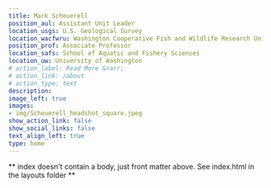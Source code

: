 ```yaml
---
title: Mark Scheuerell
position_aul: Assistant Unit Leader
location_usgs: U.S. Geological Survey
location_wacfwru: Washington Cooperative Fish and Wildlife Research Unit
position_prof: Associate Professor
location_safs: School of Aquatic and Fishery Sciences
location_uw: University of Washington
# action_label: Read More &rarr;
# action_link: /about
# action_type: text
description:
image_left: true
images:
- img/Scheuerell_headshot_square.jpeg
show_action_link: false
show_social_links: false
text_align_left: true
type: home
---
```


** index doesn't contain a body, just front matter above.
See index.html in the layouts folder **
